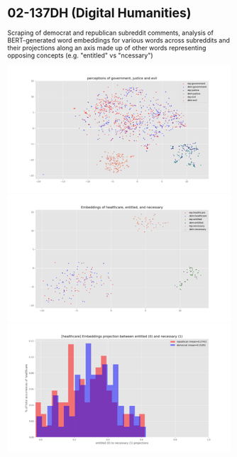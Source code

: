 # 02-137DH (Digital Humanities)
Scraping of democrat and republican subreddit comments, analysis of BERT-generated word embeddings for various words across subreddits 
and their projections along an axis made up of other words representing opposing concepts (e.g. "entitled" vs "ncessary")

![embeddings for government, justice and evil](https://github.com/milselarch/02-137DH/blob/master/images/government-justice.png)
![embeddings for healthcare](https://github.com/milselarch/02-137DH/blob/master/images/embed-healthcare.png)
![projection of healthcare between "entitled" and "necessary"](https://github.com/milselarch/02-137DH/blob/master/images/embed-healthcare-3.png)

